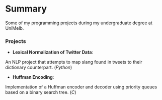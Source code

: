 # Summary #

Some of my programming projects during my undergraduate degree at UniMelb.

### Projects ###

* **Lexical Normalization of Twitter Data**: 

An NLP project that attempts to map slang found in tweets to their dictionary counterpart. (_Python_)

* **Huffman Encoding**: 

Implementation of a Huffman encoder and decoder using priority queues based on a binary search tree. (_C_)